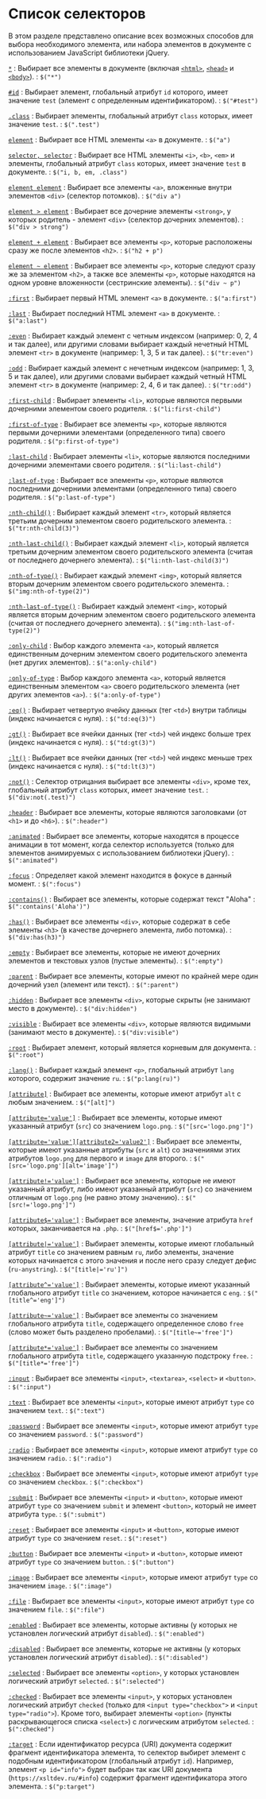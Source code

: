 # Список селекторов

В этом разделе представлено описание всех возможных способов для выбора необходимого элемента, или набора элементов в документе с использованием JavaScript библиотеки jQuery.

[`*`](selector-all.md)
: Выбирает все элементы в документе (включая [`<html>`](/html/html/), [`<head>`](/html/head/) и [`<body>`](/html/body/)).
: `$("*")`

[`#id`](selector-id.md)
: Выбирает элемент, глобальный атрибут `id` которого, имеет значение `test` (элемент с определенным идентификатором).
: `$("#test")`

[`.class`](selector-class.md)
: Выбирает элементы, глобальный атрибут `class` которых, имеет значение `test`.
: `$(".test")`

[`element`](selector-element.md)
: Выбирает все HTML элементы `<a>` в документе.
: `$("a")`

[`selector, selector`](selector-multiple.md)
: Выбирает все HTML элементы `<i>`, `<b>`, `<em>` и элементы, глобальный атрибут `class` которых, имеет значение `test` в документе.
: `$("i, b, em, .class")`

[`element element`](selector-element-element.md)
: Выбирает все элементы `<a>`, вложенные внутри элементов `<div>` (селектор потомков).
: `$("div a")`

[`element > element`](selector-direct-child.md)
: Выбирает все дочерние элементы `<strong>`, у которых родитель - элемент `<div>` (селектор дочерних элементов).
: `$("div > strong")`

[`element + element`](selector-element-plus-element.md)
: Выбирает все элементы `<p>`, которые расположены сразу же после элементов `<h2>`.
: `$("h2 + p")`

[`element ~ element`](selector-element-sibling.md)
: Выбирает все элементы `<p>`, которые следуют сразу же за элементом `<h2>`, а также все элементы `<p>`, которые находятся на одном уровне вложенности (сестринские элементы).
: `$("div ~ p")`

[`:first`](first.md)
: Выбирает первый HTML элемент `<a>` в документе.
: `$("a:first")`

[`:last`](last.md)
: Выбирает последний HTML элемент `<a>` в документе.
: `$("a:last")`

[`:even`](even.md)
: Выбирает каждый элемент с четным индексом (например: 0, 2, 4 и так далее), или другими словами выбирает каждый нечетный HTML элемент `<tr>` в документе (например: 1, 3, 5 и так далее).
: `$("tr:even")`

[`:odd`](odd.md)
: Выбирает каждый элемент с нечетным индексом (например: 1, 3, 5 и так далее), или другими словами выбирает каждый четный HTML элемент `<tr>` в документе (например: 2, 4, 6 и так далее).
: `$("tr:odd")`

[`:first-child`](first-child.md)
: Выбирает элементы `<li>`, которые являются первыми дочерними элементом своего родителя.
: `$("li:first-child")`

[`:first-of-type`](first-of-type.md)
: Выбирает все элементы `<p>`, которые являются первыми дочерними элементами (определенного типа) своего родителя.
: `$("p:first-of-type")`

[`:last-child`](last-child.md)
: Выбирает элементы `<li>`, которые являются последними дочерними элементами своего родителя.
: `$("li:last-child")`

[`:last-of-type`](last-of-type.md)
: Выбирает все элементы `<p>`, которые являются последними дочерними элементами (определенного типа) своего родителя.
: `$("p:last-of-type")`

[`:nth-child()`](nth-child.md)
: Выбирает каждый элемент `<tr>`, который является третьим дочерним элементом своего родительского элемента.
: `$("tr:nth-child(3)")`

[`:nth-last-child()`](nth-last-child.md)
: Выбирает каждый элемент `<li>`, который является третьим дочерним элементом своего родительского элемента (считая от последнего дочернего элемента).
: `$("li:nth-last-child(3)")`

[`:nth-of-type()`](nth-of-type.md)
: Выбирает каждый элемент `<img>`, который является вторым дочерним элементом своего родительского элемента.
: `$("img:nth-of-type(2)")`

[`:nth-last-of-type()`](nth-last-of-type.md)
: Выбирает каждый элемент `<img>`, который является вторым дочерним элементом своего родительского элемента (считая от последнего дочернего элемента).
: `$("img:nth-last-of-type(2)")`

[`:only-child`](only-child.md)
: Выбор каждого элемента `<a>`, который является единственным дочерним элементом своего родительского элемента (нет других элементов).
: `$("a:only-child")`

[`:only-of-type`](only-of-type.md)
: Выбор каждого элемента `<a>`, который является единственным элементом `<a>` своего родительского элемента (нет других элементов `<a>`).
: `$("a:only-of-type")`

[`:eq()`](eq.md)
: Выбирает четвертую ячейку данных (тег `<td>`) внутри таблицы (индекс начинается с нуля).
: `$("td:eq(3)")`

[`:gt()`](gt.md)
: Выбирает все ячейки данных (тег `<td>`) чей индекс больше трех (индекс начинается с нуля).
: `$("td:gt(3)")`

[`:lt()`](lt.md)
: Выбирает все ячейки данных (тег `<td>`) чей индекс меньше трех (индекс начинается с нуля).
: `$("td:lt(3)")`

[`:not()`](not.md)
: Селектор отрицания выбирает все элементы `<div>`, кроме тех, глобальный атрибут `class` которых, имеет значение `test`.
: `$("div:not(.test)")`

[`:header`](header.md)
: Выбирает все элементы, которые являются заголовками (от `<h1>` и до `<h6>`).
: `$(":header")`

[`:animated`](animated.md)
: Выбирает все элементы, которые находятся в процессе анимации в тот момент, когда селектор используется (только для элементов анимируемых с использованием библиотеки jQuery).
: `$(":animated")`

[`:focus`](focus.md)
: Определяет какой элемент находится в фокусе в данный момент.
: `$(":focus")`

[`:contains()`](contains.md)
: Выбирает все элементы, которые содержат текст "Aloha"
: `$(":contains('Aloha')")`

[`:has()`](has.md)
: Выбирает все элементы `<div>`, которые содержат в себе элементы `<h3>` (в качестве дочернего элемента, либо потомка).
: `$("div:has(h3)")`

[`:empty`](empty.md)
: Выбирает все элементы, которые не имеют дочерних элементов и текстовых узлов (пустые элементы).
: `$(":empty")`

[`:parent`](parent.md)
: Выбирает все элементы, которые имеют по крайней мере один дочерний узел (элемент или текст).
: `$(":parent")`

[`:hidden`](hidden.md)
: Выбирает все элементы `<div>`, которые скрыты (не занимают место в документе).
: `$("div:hidden")`

[`:visible`](visible.md)
: Выбирает все элементы `<div>`, которые являются видимыми (занимают место в документе).
: `$("div:visible")`

[`:root`](root.md)
: Выбирает элемент, который является корневым для документа.
: `$(":root")`

[`:lang()`](lang.md)
: Выбирает каждый элемент `<p>`, глобальный атрибут `lang` которого, содержит значение `ru`.
: `$("p:lang(ru)")`

[`[attribute]`](selector-attribute.md)
: Выбирает все элементы, которые имеют атрибут `alt` с любым значением.
: `$("[alt]")`

[`[attribute='value']`](selector-attribute-value.md)
: Выбирает все элементы, которые имеют указанный атрибут (`src`) со значением `logo.png`.
: `$("[src='logo.png']")`

[`[attribute='value'][attribute2='value2']`](selector-attribute-multiple.md)
: Выбирает все элементы, которые имеют указанные атрибуты (`src` и `alt`) со значениями этих атрибутов `logo.png` для первого и `image` для второго.
: `$("[src='logo.png'][alt='image']")`

[`[attribute!='value']`](selector-attribute-not-equal.md)
: Выбирает все элементы, которые не имеют указанный атрибут, либо имеют указанный атрибут (`src`) со значением отличным от `logo.png` (не равно этому значению).
: `$("[src!='logo.png']")`

[`[attribute$='value']`](selector-attribute-value-end.md)
: Выбирает все элементы, значение атрибута `href` которых, заканчивается на `.php`.
: `$("[href$='.php']")`

[`[attribute|='value']`](selector-attribute-contains-prefix.md)
: Выбирает элементы, которые имеют глобальный атрибут `title` со значением равным `ru`, либо элементы, значение которых начинается с этого значения и после него сразу следует дефис (`ru-anystring`).
: `$("[title|='ru']")`

[`[attribute^='value']`](selector-attribute-value-begin.md)
: Выбирает элементы, которые имеют указанный глобального атрибут `title` со значением, которое начинается с `eng`.
: `$("[title^='eng']")`

[`[attribute~='value']`](selector-attribute-contains-word.md)
: Выбирает все элементы со значением глобального атрибута `title`, содержащего определенное слово `free` (слово может быть разделено пробелами).
: `$("[title~='free']")`

[`[attribute*='value']`](selector-attribute-contains-substring.md)
: Выбирает все элементы со значением глобального атрибута `title`, содержащего указанную подстроку `free`.
: `$("[title*='free']")`

[`:input`](input.md)
: Выбирает все элементы `<input>`, `<textarea>`, `<select>` и `<button>`.
: `$(":input")`

[`:text`](text.md)
: Выбирает все элементы `<input>`, которые имеют атрибут `type` со значением `text`.
: `$(":text")`

[`:password`](password.md)
: Выбирает все элементы `<input>`, которые имеют атрибут `type` со значением `password`.
: `$(":password")`

[`:radio`](radio.md)
: Выбирает все элементы `<input>`, которые имеют атрибут `type` со значением `radio`.
: `$(":radio")`

[`:checkbox`](checkbox.md)
: Выбирает все элементы `<input>`, которые имеют атрибут `type` со значением `checkbox`.
: `$(":checkbox")`

[`:submit`](submit.md)
: Выбирает все элементы `<input>` и `<button>`, которые имеют атрибут `type` со значением `submit` и элемент `<button>`, который не имеет атрибута `type`.
: `$(":submit")`

[`:reset`](reset.md)
: Выбирает все элементы `<input>` и `<button>`, которые имеют атрибут `type` со значением `reset`.
: `$(":reset")`

[`:button`](button.md)
: Выбирает все элементы `<input>` и `<button>`, которые имеют атрибут `type` со значением `button`.
: `$(":button")`

[`:image`](image.md)
: Выбирает все элементы `<input>`, которые имеют атрибут `type` со значением `image`.
: `$(":image")`

[`:file`](file.md)
: Выбирает все элементы `<input>`, которые имеют атрибут `type` со значением `file`.
: `$(":file")`

[`:enabled`](enabled.md)
: Выбирает все элементы, которые активны (у которых не установлен логический атрибут `disabled`).
: `$(":enabled")`

[`:disabled`](disabled.md)
: Выбирает все элементы, которые не активны (у которых установлен логический атрибут `disabled`).
: `$(":disabled")`

[`:selected`](selected.md)
: Выбирает все элементы `<option>`, у которых установлен логический атрибут `selected`.
: `$(":selected")`

[`:checked`](checked.md)
: Выбирает все элементы `<input>`, у которых установлен логический атрибут `checked` (только для `<input type="checkbox">` и `<input type="radio">`). Кроме того, выбирает элементы `<option>` (пункты раскрывающегося списка `<select>`) с логическим атрибутом `selected`.
: `$(":checked")`

[`:target`](target.md)
: Если идентификатор ресурса (URI) документа содержит фрагмент идентификатора элемента, то селектор выбирет элемент с подобным идентификатором (глобальный атрибут `id`). Например, элемент `<p id="info">` будет выбран так как URI документа (`https://xsltdev.ru/#info`) содержит фрагмент идентификатора этого элемента.
: `$("p:target")`
